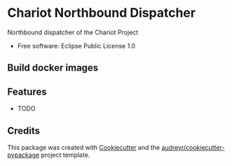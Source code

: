 # Chariot Northbound Dispatcher

Northbound dispatcher of the Chariot Project

* Free software: Eclipse Public License 1.0

## Build docker images

## Features

* TODO

## Credits

This package was created with [Cookiecutter](https://github.com/audreyr/cookiecutter) and the [audreyr/cookiecutter-pypackage](https://github.com/audreyr/cookiecutter-pypackage) project template.
